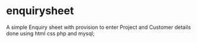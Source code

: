 # enquirysheet
A simple Enquiry sheet with provision to enter Project and Customer details done using html css php and mysql;
